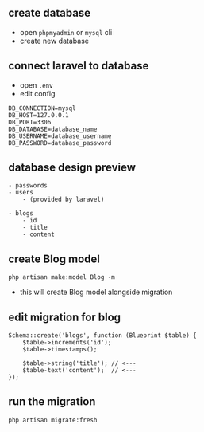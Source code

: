 ## create database
- open `phpmyadmin` or `mysql` cli
- create new database

## connect laravel to database

- open `.env`
- edit config

```
DB_CONNECTION=mysql
DB_HOST=127.0.0.1
DB_PORT=3306
DB_DATABASE=database_name
DB_USERNAME=database_username
DB_PASSWORD=database_password
```

## database design preview

```
- passwords
- users
    - (provided by laravel)

- blogs
    - id
    - title
    - content 
```

## create Blog model


`php artisan make:model Blog -m`

- this will create Blog model alongside migration

## edit migration for blog

```
Schema::create('blogs', function (Blueprint $table) {
    $table->increments('id');
    $table->timestamps();

    $table->string('title'); // <---
    $table-text('content');  // <---
});
```

## run the migration

`php artisan migrate:fresh`
